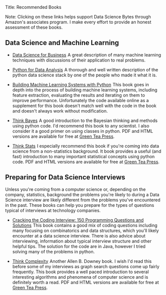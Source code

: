 Title: Recommended Books

Note: Clicking on these links helps support Data Science Bytes through Amazon's
associates program. I make every effort to provide an honest assessment of these
books.

## Data Science and Machine Learning

* <a href="http://www.amazon.com/gp/product/1449361323/ref=as_li_tl?ie=UTF8&camp=1789&creative=9325&creativeASIN=1449361323&linkCode=as2&tag=datscibyt-20&linkId=76DSBPJXL7M57NGT">Data Science for Business</a><img src="http://ir-na.amazon-adsystem.com/e/ir?t=datscibyt-20&l=as2&o=1&a=1449361323" width="1" height="1" border="0" alt="" style="border:none !important; margin:0px !important;" />
  A great description of many machine learning techniques with discussions of 
  their application to real problems.

* <a href="http://www.amazon.com/gp/product/1449319793/ref=as_li_tl?ie=UTF8&camp=1789&creative=9325&creativeASIN=1449319793&linkCode=as2&tag=datscibyt-20&linkId=KMUOLANFMHBLKQL6">Python for Data Analysis</a><img src="http://ir-na.amazon-adsystem.com/e/ir?t=datscibyt-20&l=as2&o=1&a=1449319793" width="1" height="1" border="0" alt="" style="border:none !important; margin:0px !important;" />
  A thorough and well written description of the python data science stack by 
  one of the people who made it what it is.

* <a href="http://www.amazon.com/gp/product/1782161406/ref=as_li_tl?ie=UTF8&camp=1789&creative=9325&creativeASIN=1782161406&linkCode=as2&tag=datscibyt-20&linkId=7WINVXAS5NZRMBRM">Building Machine Learning Systems with Python</a><img src="http://ir-na.amazon-adsystem.com/e/ir?t=datscibyt-20&l=as2&o=1&a=1782161406" width="1" height="1" border="0" alt="" style="border:none !important; margin:0px !important;" />
  This book goes in depth into the process of building machine learning systems,
including feature extraction, evaluating the results and iterating on them to
improve performance. Unfortunately the code available online as a supplement for
this book doesn't match well with the code in the book and doesn't always work
without modification.

* <a href="http://www.amazon.com/gp/product/1449370780/ref=as_li_tl?ie=UTF8&camp=1789&creative=9325&creativeASIN=1449370780&linkCode=as2&tag=datscibyt-20&linkId=XUSR7V5OXE4MADL4">Think Bayes</a><img src="http://ir-na.amazon-adsystem.com/e/ir?t=datscibyt-20&l=as2&o=1&a=1449370780" width="1" height="1" border="0" alt="" style="border:none !important; margin:0px !important;" />
  A good introduction to the Bayesian thinking and methods using python code.
I'd recommend this book to any scientist. I also consider it a good primer on
using classes in python. PDF and HTML versions are available for free at
 [Green Tea Press](http://www.greenteapress.com/thinkbayes/).

* <a href="http://www.amazon.com/gp/product/1449307116/ref=as_li_tl?ie=UTF8&camp=1789&creative=9325&creativeASIN=1449307116&linkCode=as2&tag=datscibyt-20&linkId=BZA5YVIZ64U2ZSQT">Think Stats</a><img src="http://ir-na.amazon-adsystem.com/e/ir?t=datscibyt-20&l=as2&o=1&a=1449307116" width="1" height="1" border="0" alt="" style="border:none !important; margin:0px !important;" />
  I especially recommend this book if you're coming into data science from a non-statistics background. It book provides a useful (and fast) introduction to 
many important statistical concepts using python code. PDF and HTML versions are available for free at [Green Tea Press](http://www.greenteapress.com/thinkstats/).

## Preparing for Data Science Interviews

Unless you're coming from a computer science or, depending on the company,
statistics, background the problems you're likely to during a Data Science 
interview are likely different from the problems you've encountered in the past.
These books can help you prepare for the types of questions typical of 
interviews at technology companies.

* <a href="http://www.amazon.com/gp/product/098478280X/ref=as_li_tl?ie=UTF8&camp=1789&creative=9325&creativeASIN=098478280X&linkCode=as2&tag=datscibyt-20&linkId=DO5NV4N3SYXJS5UA">Cracking the Coding Interview: 150 Programming Questions and Solutions</a><img src="http://ir-na.amazon-adsystem.com/e/ir?t=datscibyt-20&l=as2&o=1&a=098478280X" width="1" height="1" border="0" alt="" style="border:none !important; margin:0px !important;" />
  This book contains a good mix of coding questions including many focusing on
combinatorics and data structures, which you'll likely encounter at a data
science interview. There is also advice about interviewing, information about
typical interview structure and other helpful tips. The solution for the code
are in Java, however I tried solving many of the problems in python.

* <a href="http://www.amazon.com/gp/product/1449314635/ref=as_li_tl?ie=UTF8&camp=1789&creative=9325&creativeASIN=1449314635&linkCode=as2&tag=datscibyt-20&linkId=73K7YNK6CTF2WTFM">Think Complexity</a><img src="http://ir-na.amazon-adsystem.com/e/ir?t=datscibyt-20&l=as2&o=1&a=1449314635" width="1" height="1" border="0" alt="" style="border:none !important; margin:0px !important;" />
  Another Allen B. Downey book. I wish I'd read this before some of my 
interviews as graph search questions come up fairly frequently. This book 
provides a well paced introduction to several interesting algorithms and 
phenomena of computer science and is definitely worth a read. PDF and HTML 
versions are available for free at [Green Tea Press](http://www.greenteapress.com/complexity/).